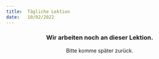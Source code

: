 ```yaml
---
title:  Tägliche Lektion
date:   10/02/2022
---
```


### <center>Wir arbeiten noch an dieser Lektion.</center>
<center>Bitte komme später zurück.</center>